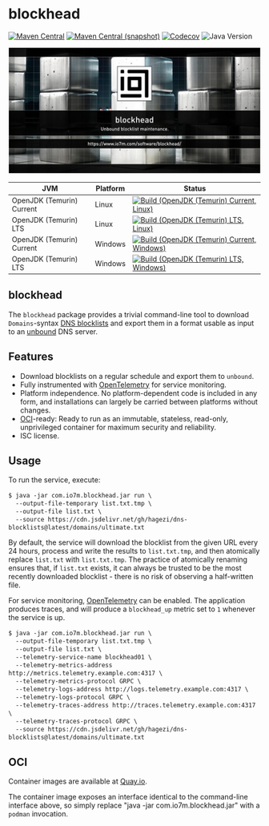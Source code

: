 blockhead
===

[![Maven Central](https://img.shields.io/maven-central/v/com.io7m.blockhead/com.io7m.blockhead.svg?style=flat-square)](http://search.maven.org/#search%7Cga%7C1%7Cg%3A%22com.io7m.blockhead%22)
[![Maven Central (snapshot)](https://img.shields.io/nexus/s/com.io7m.blockhead/com.io7m.blockhead?server=https%3A%2F%2Fs01.oss.sonatype.org&style=flat-square)](https://s01.oss.sonatype.org/content/repositories/snapshots/com/io7m/blockhead/)
[![Codecov](https://img.shields.io/codecov/c/github/io7m-com/blockhead.svg?style=flat-square)](https://codecov.io/gh/io7m-com/blockhead)
![Java Version](https://img.shields.io/badge/21-java?label=java&color=e6c35c)

![com.io7m.blockhead](./src/site/resources/blockhead.jpg?raw=true)

| JVM | Platform | Status |
|-----|----------|--------|
| OpenJDK (Temurin) Current | Linux | [![Build (OpenJDK (Temurin) Current, Linux)](https://img.shields.io/github/actions/workflow/status/io7m-com/blockhead/main.linux.temurin.current.yml)](https://www.github.com/io7m-com/blockhead/actions?query=workflow%3Amain.linux.temurin.current)|
| OpenJDK (Temurin) LTS | Linux | [![Build (OpenJDK (Temurin) LTS, Linux)](https://img.shields.io/github/actions/workflow/status/io7m-com/blockhead/main.linux.temurin.lts.yml)](https://www.github.com/io7m-com/blockhead/actions?query=workflow%3Amain.linux.temurin.lts)|
| OpenJDK (Temurin) Current | Windows | [![Build (OpenJDK (Temurin) Current, Windows)](https://img.shields.io/github/actions/workflow/status/io7m-com/blockhead/main.windows.temurin.current.yml)](https://www.github.com/io7m-com/blockhead/actions?query=workflow%3Amain.windows.temurin.current)|
| OpenJDK (Temurin) LTS | Windows | [![Build (OpenJDK (Temurin) LTS, Windows)](https://img.shields.io/github/actions/workflow/status/io7m-com/blockhead/main.windows.temurin.lts.yml)](https://www.github.com/io7m-com/blockhead/actions?query=workflow%3Amain.windows.temurin.lts)|

## blockhead

The `blockhead` package provides a trivial command-line tool to download
`Domains`-syntax [DNS blocklists](https://github.com/hagezi/dns-blocklists)
and export them in a format usable as input to an [unbound](https://www.nlnetlabs.nl/projects/unbound/about/)
DNS server.

## Features

* Download blocklists on a regular schedule and export them to `unbound`.
* Fully instrumented with [OpenTelemetry](https://opentelemetry.io/) for
  service monitoring.
* Platform independence. No platform-dependent code is included in any form,
  and installations can largely be carried between platforms without changes.
* [OCI](https://opencontainers.org/)-ready: Ready to run as an immutable,
  stateless, read-only, unprivileged container for maximum security and
  reliability.
* ISC license.

## Usage

To run the service, execute:

```
$ java -jar com.io7m.blockhead.jar run \
  --output-file-temporary list.txt.tmp \
  --output-file list.txt \
  --source https://cdn.jsdelivr.net/gh/hagezi/dns-blocklists@latest/domains/ultimate.txt
```

By default, the service will download the blocklist from the given URL every
24 hours, process and write the results to `list.txt.tmp`, and then
atomically replace `list.txt` with `list.txt.tmp`. The practice of atomically
renaming ensures that, if `list.txt` exists, it can always be trusted to be
the most recently downloaded blocklist - there is no risk of observing a
half-written file.

For service monitoring, [OpenTelemetry](https://opentelemetry.io/) can be
enabled. The application produces traces, and will produce a `blockhead_up`
metric set to `1` whenever the service is up.

```
$ java -jar com.io7m.blockhead.jar run \
  --output-file-temporary list.txt.tmp \
  --output-file list.txt \
  --telemetry-service-name blockhead01 \
  --telemetry-metrics-address http://metrics.telemetry.example.com:4317 \
  --telemetry-metrics-protocol GRPC \
  --telemetry-logs-address http://logs.telemetry.example.com:4317 \
  --telemetry-logs-protocol GRPC \
  --telemetry-traces-address http://traces.telemetry.example.com:4317 \
  --telemetry-traces-protocol GRPC \
  --source https://cdn.jsdelivr.net/gh/hagezi/dns-blocklists@latest/domains/ultimate.txt
```

## OCI

Container images are available at [Quay.io](https://quay.io/repository/io7mcom/blockhead).

The container image exposes an interface identical to the command-line interface
above, so simply replace "java -jar com.io7m.blockhead.jar" with a `podman`
invocation.


